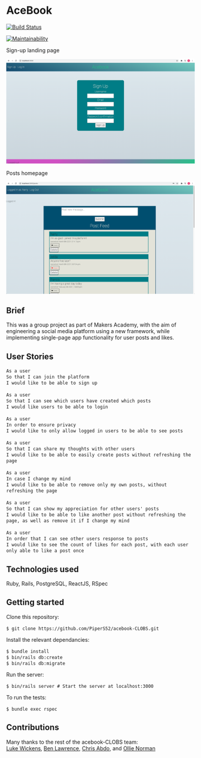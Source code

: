 # AceBook
[![Build Status](https://travis-ci.org/PiperS52/acebook-CLOBS.svg?branch=master)](https://travis-ci.org/PiperS52/acebook-CLOBS)

[![Maintainability](https://api.codeclimate.com/v1/badges/31c88352bd7ca2b144ac/maintainability)](https://codeclimate.com/github/PiperS52/acebook-CLOBS/maintainability)

Sign-up landing page

![](images/Sign-up-screenshot.png)

Posts homepage

![](images/Homepage-screenshot.png)

## Brief

This was a group project as part of Makers Academy, with the aim of engineering a social media platform using a new framework, while implementing single-page app functionality for user posts and likes.

## User Stories

```
As a user
So that I can join the platform
I would like to be able to sign up

As a user
So that I can see which users have created which posts
I would like users to be able to login

As a user
In order to ensure privacy
I would like to only allow logged in users to be able to see posts

As a user
So that I can share my thoughts with other users
I would like to be able to easily create posts without refreshing the page

As a user
In case I change my mind
I would like to be able to remove only my own posts, without refreshing the page 

As a user
So that I can show my appreciation for other users' posts
I would like to be able to like another post without refreshing the page, as well as remove it if I change my mind

As a user
In order that I can see other users response to posts
I would like to see the count of likes for each post, with each user only able to like a post once
```

## Technologies used

Ruby, Rails, PostgreSQL, ReactJS, RSpec

## Getting started

Clone this repository:
```
$ git clone https://github.com/PiperS52/acebook-CLOBS.git
```
Install the relevant dependancies:
```
$ bundle install
$ bin/rails db:create
$ bin/rails db:migrate
```
Run the server:
```
$ bin/rails server # Start the server at localhost:3000
```
To run the tests:
```
$ bundle exec rspec
```

## Contributions

Many thanks to the rest of the acebook-CLOBS team:<br/>
[Luke Wickens](https://github.com/lukewickens1989), [Ben Lawrence](https://github.com/Ben-glitch-cloud),
[Chris Abdo](https://github.com/chrismabdo), and [Ollie Norman](https://github.com/ollienorman)
